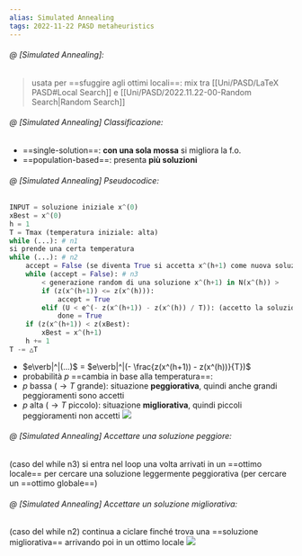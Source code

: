 ```yaml
---
alias: Simulated Annealing
tags: 2022-11-22 PASD metaheuristics
---
```


###### @ [Simulated Annealing]:
>  usata per ==sfuggire agli ottimi locali==: mix tra [[Uni/PASD/LaTeX PASD#Local Search]] e [[Uni/PASD/2022.11.22-00-Random Search|Random Search]]
<!--ID: 1670236970627-->


###### @ [Simulated Annealing] Classificazione:
 
- ==single-solution==: **con una sola mossa** si migliora la f.o.
- ==population-based==: presenta **più soluzioni**
<!--ID: 1670236970632-->



###### @ [Simulated Annealing] Pseudocodice:

```python
INPUT = soluzione iniziale x^(0)
xBest = x^(0)
h = 1
T = Tmax (temperatura iniziale: alta)
while (...): # n1
si prende una certa temperatura
while (...): # n2
	accept = False (se diventa True si accetta x^(h+1) come nuova soluzione)
	while (accept = False): # n3
		< generazione random di una soluzione x^(h+1) in N(x^(h)) >
		if (z(x^(h+1)) <= z(x^(h))):
			accept = True
		elif (U < e^(- z(x^(h+1)) - z(x^(h)) / T)): (accetto la soluzione x^(h+1) con probabilità p = e^(...))
			done = True
	if (z(x^(h+1)) < z(xBest):
		xBest = x^(h+1)
	h += 1
T -= △T
```

- $e\verb|^|(...)$ = $e\verb|^|(- \frac{z(x^(h+1)) - z(x^(h))}{T})$
- probabilità $p$ ==cambia in base alla temperatura==:
- $p$ bassa ($\to T$ grande): situazione **peggiorativa**, quindi anche grandi peggioramenti sono accetti
- $p$ alta ($\to T$ piccolo): situazione **migliorativa**, quindi piccoli peggioramenti non accetti
![](Uni/PASD/img/pdeltaz.jpeg)
<!--ID: 1670236970636-->




###### @ [Simulated Annealing] Accettare una soluzione peggiore:
 (caso del while n3) si entra nel loop una volta arrivati in un ==ottimo locale== per cercare una soluzione leggermente peggiorativa (per cercare un ==ottimo globale==)
<!--ID: 1670236970641-->


###### @ [Simulated Annealing] Accettare un soluzione migliorativa:
 (caso del while n2) continua a ciclare finché trova una ==soluzione migliorativa== arrivando poi in un ottimo locale
![](Uni/PASD/img/globott.jpeg)
<!--ID: 1670236970645-->


